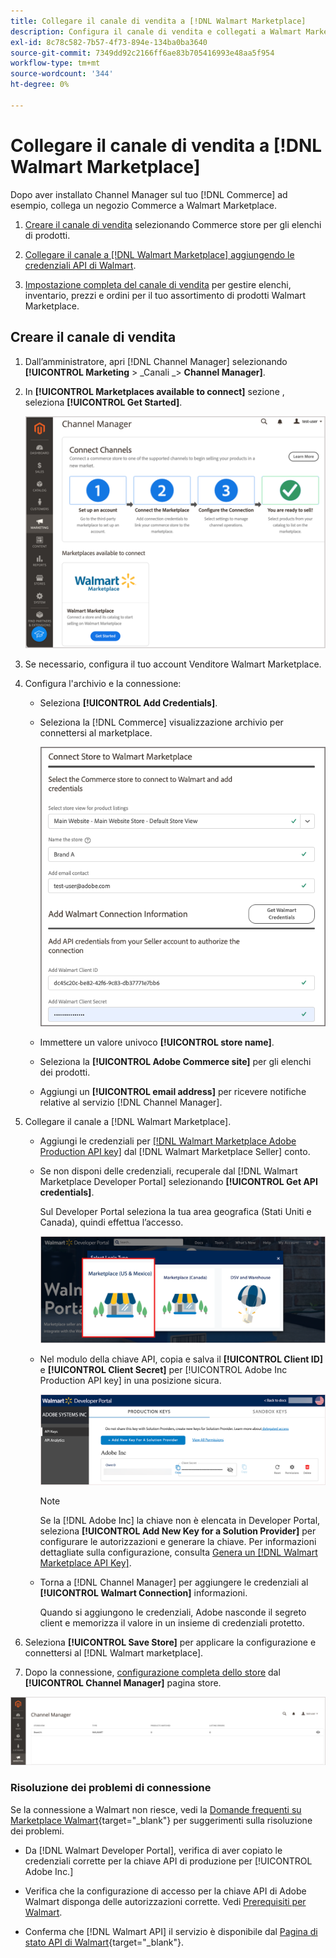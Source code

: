 ```yaml
---
title: Collegare il canale di vendita a [!DNL Walmart Marketplace]
description: Configura il canale di vendita e collegati a Walmart Marketplace.
exl-id: 8c78c582-7b57-4f73-894e-134ba0ba3640
source-git-commit: 7349dd92c2166ff6ae83b705416993e48aa5f954
workflow-type: tm+mt
source-wordcount: '344'
ht-degree: 0%

---
```


# Collegare il canale di vendita a [!DNL Walmart Marketplace]

Dopo aver installato Channel Manager sul tuo [!DNL Commerce] ad esempio, collega un negozio Commerce a Walmart Marketplace.

1. [Creare il canale di vendita](#create-the-sales-channel) selezionando Commerce store per gli elenchi di prodotti.

1. [Collegare il canale a [!DNL Walmart Marketplace] aggiungendo le credenziali API di Walmart](#connect-the-channel-to-walmart-marketplace).

1. [Impostazione completa del canale di vendita](#complete-store-setup) per gestire elenchi, inventario, prezzi e ordini per il tuo assortimento di prodotti Walmart Marketplace.

## Creare il canale di vendita

1. Dall’amministratore, apri [!DNL Channel Manager] selezionando **[!UICONTROL Marketing** > _Canali _> **Channel Manager]**.

1. In **[!UICONTROL Marketplaces available to connect]** sezione , seleziona **[!UICONTROL Get Started]**.

   ![Collegare il nuovo negozio Walmart a [!DNL Channel Manager]](assets/channel-manager-home.png)

1. Se necessario, configura il tuo account Venditore Walmart Marketplace.

1. Configura l&#39;archivio e la connessione:

   - Seleziona **[!UICONTROL Add Credentials]**.

   - Seleziona la [!DNL Commerce] visualizzazione archivio per connettersi al marketplace.

      ![Configurare la connessione tra Commerce e [!DNL Walmart Marketplace] da [!DNL Channel Manager]](assets/configure-commerce-to-marketplace-connection.png)

   - Immettere un valore univoco **[!UICONTROL store name]**.

   - Seleziona la **[!UICONTROL Adobe Commerce site]** per gli elenchi dei prodotti.

   - Aggiungi un **[!UICONTROL email address]** per ricevere notifiche relative al servizio [!DNL Channel Manager].

1. Collegare il canale a [!DNL Walmart Marketplace].

   - Aggiungi le credenziali per [[!DNL Walmart Marketplace Adobe Production API key]](walmart-prerequisites.md#generate-a-walmart-marketplace-production-api-key) dal [!DNL Walmart Marketplace Seller] conto.

   - Se non disponi delle credenziali, recuperale dal [!DNL Walmart Marketplace Developer Portal] selezionando **[!UICONTROL Get API credentials]**.

      Sul Developer Portal seleziona la tua area geografica (Stati Uniti e Canada), quindi effettua l’accesso.

      ![[!DNL Walmart Marketplace] accesso account](assets/walmart-marketplace-login-page.png)

   - Nel modulo della chiave API, copia e salva il **[!UICONTROL Client ID]** e **[!UICONTROL Client Secret]** per [!UICONTROL Adobe Inc Production API key] in una posizione sicura.

      ![[!DNL Walmart Marketplace API key] pagina di configurazione](assets/walmart-api-key-management-form.png)

      >[!NOTE]
      >
      >Se la [!DNL Adobe Inc] la chiave non è elencata in Developer Portal, seleziona **[!UICONTROL Add New Key for a Solution Provider]** per configurare le autorizzazioni e generare la chiave. Per informazioni dettagliate sulla configurazione, consulta [Genera un [!DNL Walmart Marketplace API Key]](walmart-prerequisites.md#generate-a-walmart-marketplace-api-key).

   - Torna a [!DNL Channel Manager] per aggiungere le credenziali al **[!UICONTROL Walmart Connection]** informazioni.

      Quando si aggiungono le credenziali, Adobe nasconde il segreto client e memorizza il valore in un insieme di credenziali protetto.

1. Seleziona **[!UICONTROL Save Store]** per applicare la configurazione e connettersi al [!DNL Walmart marketplace].

1. Dopo la connessione, [configurazione completa dello store](complete-store-setup.md) dal **[!UICONTROL Channel Manager]** pagina store.

![Imposta primo store](assets/channel-manager-setup-first-store.png)

### Risoluzione dei problemi di connessione

Se la connessione a Walmart non riesce, vedi la [Domande frequenti su Marketplace Walmart](https://developer.walmart.com/faq/us/faq-auth/){target=&quot;_blank&quot;} per suggerimenti sulla risoluzione dei problemi.

- Da [!DNL Walmart Developer Portal], verifica di aver copiato le credenziali corrette per la chiave API di produzione per [!UICONTROL Adobe Inc.]

- Verifica che la configurazione di accesso per la chiave API di Adobe Walmart disponga delle autorizzazioni corrette. Vedi [Prerequisiti per Walmart](walmart-prerequisites.md##generate-a-walmart-marketplace-api-key).

- Conferma che [!DNL Walmart API] il servizio è disponibile dal [Pagina di stato API di Walmart](https://developer.walmart.com/us/whats-new/new-api-status-information-now-available/){target=&quot;_blank&quot;}.
